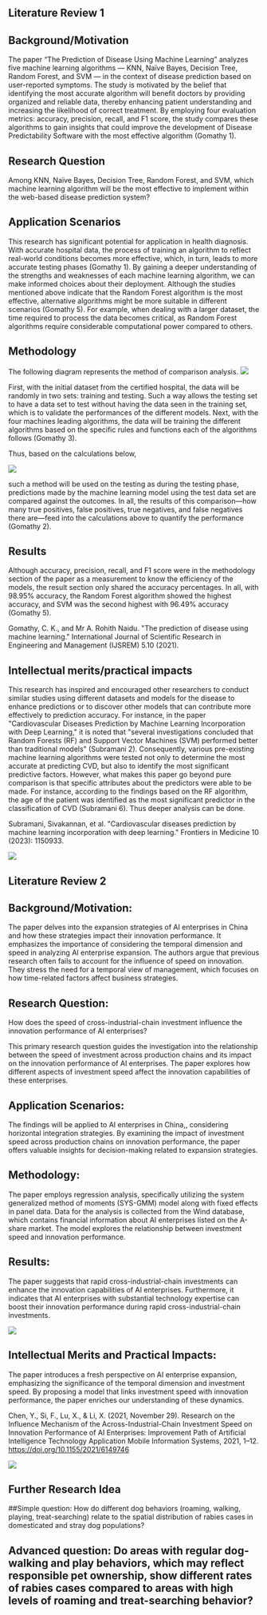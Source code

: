 ## Literature Review 1

## Background/Motivation

The paper “The Prediction of Disease Using Machine Learning” analyzes five machine learning algorithms — KNN, Naïve Bayes, Decision Tree, Random Forest, and SVM — in the context of disease prediction based on user-reported symptoms. The study is motivated by the belief that identifying the most accurate algorithm will benefit doctors by providing organized and reliable data, thereby enhancing patient understanding and increasing the likelihood of correct treatment. By employing four evaluation metrics: accuracy, precision, recall, and F1 score, the study compares these algorithms to gain insights that could improve the development of Disease Predictability Software with the most effective algorithm (Gomathy 1).


## Research Question

 Among KNN, Naïve Bayes, Decision Tree, Random Forest, and SVM, which machine learning algorithm will be the most effective to implement within the web-based disease prediction system?

## Application Scenarios

 This research has significant potential for application in health diagnosis. With accurate hospital data, the process of training an algorithm to reflect real-world conditions becomes more effective, which, in turn, leads to more accurate testing phases (Gomathy 1). By gaining a deeper understanding of the strengths and weaknesses of each machine learning algorithm, we can make informed choices about their deployment. Although the studies mentioned above indicate that the Random Forest algorithm is the most effective, alternative algorithms might be more suitable in different scenarios (Gomathy 5). For example, when dealing with a larger dataset, the time required to process the data becomes critical, as Random Forest algorithms require considerable computational power compared to others.

## Methodology

 The following diagram represents the method of comparison analysis. 
 ![](LImage1.png)

 First, with the initial dataset from the certified hospital, the data will be randomly in two sets: training and testing. Such a way allows the testing set to have a data set to test without having the data seen in the training set, which is to validate the performances of the different models. Next, with the four machines leading algorithms, the data will be training the different algorithms based on the specific rules and functions each of the algorithms follows (Gomathy 3). 

Thus, based on the calculations below,

![](Lit_Image2.png)

such a method will be used on the testing as during the testing phase, predictions made by the machine learning model using the test data set are compared against the outcomes. In all, the results of this comparison—how many true positives, false positives, true negatives, and false negatives there are—feed into the calculations above to quantify the performance (Gomathy 2).

## Results

 Although accuracy, precision, recall, and F1 score were in the methodology section of the paper as a measurement to know the efficiency of the models, the result section only shared the accuracy percentages. In all, with 98.95% accuracy, the Random Forest algorithm showed the highest accuracy, and SVM was the second highest with 96.49% accuracy (Gomathy 5).

Gomathy, C. K., and Mr A. Rohith Naidu. "The prediction of disease using machine learning." International Journal of Scientific Research in Engineering and Management (IJSREM) 5.10 (2021).

## Intellectual merits/practical impacts

 This research has inspired and encouraged other researchers to conduct similar studies using different datasets and models for the disease to enhance predictions or to discover other models that can contribute more effectively to prediction accuracy. For instance, in the paper "Cardiovascular Diseases Prediction by Machine Learning Incorporation with Deep Learning," it is noted that "several investigations concluded that Random Forests (RF) and Support Vector Machines (SVM) performed better than traditional models" (Subramani 2). Consequently, various pre-existing machine learning algorithms were tested not only to determine the most accurate at predicting CVD, but also to identify the most significant predictive factors. However, what makes this paper go beyond pure comparison is that specific attributes about the predictors were able to be made. For instance, according to the findings based on the RF algorithm, the age of the patient was identified as the most significant predictor in the classification of CVD (Subramani 6). Thus deeper analysis can be done.

Subramani, Sivakannan, et al. "Cardiovascular diseases prediction by machine learning incorporation with deep learning." Frontiers in Medicine 10 (2023): 1150933.

![](Lit_Image3.png)

## Literature Review 2

## Background/Motivation:

The paper delves into the expansion strategies of AI enterprises in China and how these strategies impact their innovation performance. It emphasizes the importance of considering the temporal dimension and speed in analyzing AI enterprise expansion. The authors argue that previous research often fails to account for the influence of speed on innovation. They stress the need for a temporal view of management, which focuses on how time-related factors affect business strategies.

## Research Question:

How does the speed of cross-industrial-chain investment influence the innovation performance of AI enterprises?

This primary research question guides the investigation into the relationship between the speed of investment across production chains and its impact on the innovation performance of AI enterprises. The paper explores how different aspects of investment speed affect the innovation capabilities of these enterprises.

## Application Scenarios:

The findings will be applied to AI enterprises in China,, considering horizontal integration strategies. By examining the impact of investment speed across production chains on innovation performance, the paper offers valuable insights for decision-making related to expansion strategies.

## Methodology:

The paper employs regression analysis, specifically utilizing the system generalized method of moments (SYS-GMM) model along with fixed effects in panel data. Data for the analysis is collected from the Wind database, which contains financial information about AI enterprises listed on the A-share market. The model explores the relationship between investment speed and innovation performance.

## Results:

The paper suggests that rapid cross-industrial-chain investments can enhance the innovation capabilities of AI enterprises. Furthermore, it indicates that AI enterprises with substantial technology expertise can boost their innovation performance during rapid cross-industrial-chain investments.

![](Lit_Image4.png)

## Intellectual Merits and Practical Impacts:

The paper introduces a fresh perspective on AI enterprise expansion, emphasizing the significance of the temporal dimension and investment speed. By proposing a model that links investment speed with innovation performance, the paper enriches our understanding of these dynamics.

Chen, Y., Si, F., Lu, X., & Li, X. (2021, November 29). Research on the Influence Mechanism of the Across-Industrial-Chain Investment Speed on Innovation Performance of AI Enterprises: Improvement Path of Artificial Intelligence Technology Application Mobile Information Systems, 2021, 1–12. https://doi.org/10.1155/2021/6149746

![](Lit_Image5.png)

## Further Research Idea

##Simple question: How do different dog behaviors (roaming, walking, playing, treat-searching) relate to the spatial distribution of rabies cases in domesticated and stray dog populations?

## Advanced question: Do areas with regular dog-walking and play behaviors, which may reflect responsible pet ownership, show different rates of rabies cases compared to areas with high levels of roaming and treat-searching behavior?
